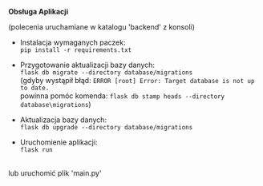 **Obsługa Aplikacji**

(polecenia uruchamiane w katalogu 'backend' z konsoli)

- Instalacja wymaganych paczek: <br>
`pip install -r requirements.txt`

- Przygotowanie aktualizacji bazy danych: <br>
`flask db migrate --directory database/migrations`<br>
(gdyby wystąpił błąd: `ERROR [root] Error: Target database is not up to date.` <br>
powinna pomóc komenda: `flask db stamp heads --directory database\migrations`)

- Aktualizacja bazy danych: <br>
`flask db upgrade --directory database/migrations` 

- Uruchomienie aplikacji: <br>
`flask run`
<br>
lub uruchomić plik 'main.py'

